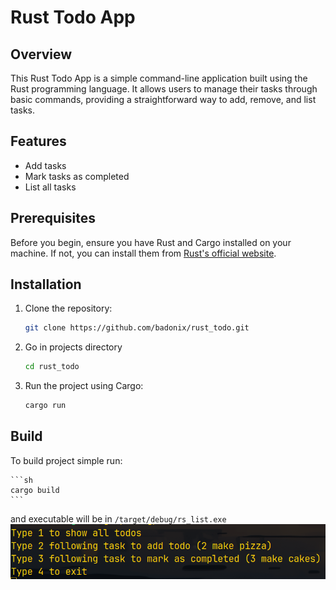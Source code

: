 # Rust Todo App

## Overview

This Rust Todo App is a simple command-line application built using the Rust programming language. It allows users to manage their tasks through basic commands, providing a straightforward way to add, remove, and list tasks.

## Features

- Add tasks
- Mark tasks as completed
- List all tasks

## Prerequisites

Before you begin, ensure you have Rust and Cargo installed on your machine. If not, you can install them from [Rust's official website](https://www.rust-lang.org/).

## Installation

1. Clone the repository:

   ```sh
   git clone https://github.com/badonix/rust_todo.git
   ```

2. Go in projects directory
   ```sh
   cd rust_todo
   ```

3. Run the project using Cargo:

    ```sh
    cargo run
    ```

## Build

To build project simple run:

    ```sh
    cargo build
    ```
and executable will be in `/target/debug/rs_list.exe`
<img src="todo.png" />

